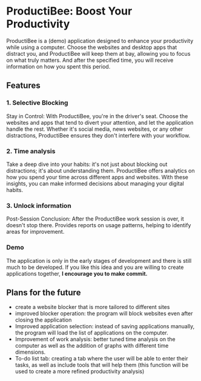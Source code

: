 
# ProductiBee: Boost Your Productivity
ProductiBee is a (demo) application designed to enhance your productivity while using a computer. Choose the websites and desktop apps that distract you, and ProductiBee will keep them at bay, allowing you to focus on what truly matters. And after the specified time, you will receive information on how you spent this period.

## Features
### 1. Selective Blocking
Stay in Control: With ProductiBee, you're in the driver's seat. Choose the websites and apps that tend to divert your attention, and let the application handle the rest. Whether it's social media, news websites, or any other distractions, ProductiBee ensures they don't interfere with your workflow.

### 2. Time analysis
Take a deep dive into your habits: it's not just about blocking out distractions; it's about understanding them. ProductiBee offers analytics on how you spend your time across different apps and websites. With these insights, you can make informed decisions about managing your digital habits.

### 3. Unlock information
Post-Session Conclusion: After the ProductiBee work session is over, it doesn't stop there. Provides reports on usage patterns, helping to identify areas for improvement.


### Demo
The application is only in the early stages of development and there is still much to be developed. If you like this idea and you are willing to create applications together, **I encourage you to make commit.**

## Plans for the future

 - create a website blocker that is more tailored to different sites
 - improved blocker operation: the program will block websites even after closing the application
 - Improved application selection: instead of saving applications manually, the program will load the list of applications on the computer.
 - Improvement of work analysis: better tuned time analysis on the computer as well as the addition of graphs with different time dimensions.
 - To-do list tab: creating a tab where the user will be able to enter their tasks, as well as include tools that will help them (this function will be used to create a more refined productivity analysis)
